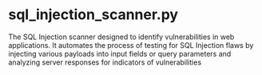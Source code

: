 # sql_injection_scanner.py
The SQL Injection scanner designed to identify vulnerabilities in web applications. It automates the process of testing for SQL Injection flaws by injecting various payloads into input fields or query parameters and analyzing server responses for indicators of vulnerabilities
